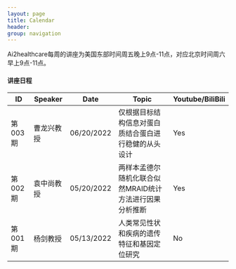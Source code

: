 ```yaml
---
layout: page
title: Calendar
header:
group: navigation
---
```


Ai2healthcare每周的讲座为美国东部时间周五晚上9点-11点，对应北京时间周六早上9点-11点。


#### 讲座日程

|ID | Speaker | Date | Topic | Youtube/BiliBili|
|------- | ---------------- | ---------- | ------------------------------------------------ |----|
|第003期 | 曹龙兴教授 | 06/20/2022 |仅根据目标结构信息对蛋白质结合蛋白进行稳健的从头设计     | Yes|
|第002期 | 袁中尚教授 | 05/20/2022 |两样本孟德尔随机化联合似然MRAID统计方法进行因果分析推断  | Yes|
|第001期 | 杨剑教授   | 05/13/2022 |人类常见性状和疾病的遗传特征和基因定位研究              | No |
